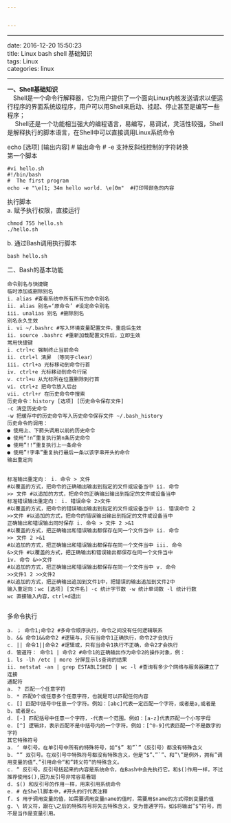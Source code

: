 ```yaml
---


---
```


<hr>
<p>date: 2016-12-20 15:50:23<br>
title: Linux bash shell 基础知识<br>
tags: Linux<br>
categories: linux</p>
<hr>
<p><strong>一、Shell基础知识</strong><br>
 Shell是一个命令行解释器，它为用户提供了一个面向Linux内核发送请求以便运行程序的界面系统级程序，用户可以用Shell来启动、挂起、停止甚至是编写一些程序；<br>
  Shell还是一个功能相当强大的编程语言，易编写，易调试，灵活性较强，Shell是解释执行的脚本语言，在Shell中可以直接调用Linux系统命令</p>
<p>echo [选项] [输出内容] # 输出命令 # -e 支持反斜线控制的字符转换<br>
第一个脚本</p>
<pre><code>#vi hello.sh
#!/bin/bash
#  The first program
echo -e "\e[1; 34m hello world. \e[0m"  #打印带颜色的内容   
</code></pre>
<p>执行脚本<br>
a. 赋予执行权限，直接运行</p>
<pre><code>chmod 755 hello.sh
./hello.sh
</code></pre>
<p>b. 通过Bash调用执行脚本</p>
<pre><code>bash hello.sh
</code></pre>
<p>二、Bash的基本功能</p>
<pre><code>命令别名与快捷键 
临时添加或删除别名 
i. alias #查看系统中所有所有的命令别名 
ii. alias 别名=‘原命令’ #设定命令别名 
iii. unalias 别名 #删除别名
别名永久生效 
i. vi ~/.bashrc #写入环境变量配置文件，重启后生效 
ii. source .bashrc #重新加载配置文件后，立即生效
常用快捷键 
i. ctrl+c 强制终止当前命令 
ii. ctrl+l 清屏 （等同于clear） 
iii. ctrl+a 光标移动到命令行首 
iv. ctrl+e 光标移动到命令行尾 
v. ctrl+u 从光标所在位置删除到行首 
vi. ctrl+z 把命令放入后台 
vii. ctrl+r 在历史命令中搜索
历史命令：history [选项] [历史命令保存文件] 
-c 清空历史命令 
-w 把缓存中的历史命令写入历史命令保存文件 ~/.bash_history 
历史命令的调用： 
● 使用上、下箭头调用以前的历史命令 
● 使用“!n”重复执行第n条历史命令 
● 使用”!!”重复执行上一条命令 
● 使用”!字串”重复执行最后一条以该字串开头的命令
输出重定向

标准输出重定向： 
i. 命令 &gt; 文件 #以覆盖的方式，把命令的正确输出输出到指定的文件或设备当中 
ii. 命令 &gt;&gt; 文件 #以追加的方式，把命令的正确输出输出到指定的文件或设备当中
标准错误输出重定向： 
i. 错误命令 2&gt;文件 #以覆盖的方式，把命令的错误输出输出到指定的文件或设备当中 
ii. 错误命令 2 &gt;&gt;文件 #以追加的方式，把命令的错误输出输出到指定的文件或设备当中
正确输出和错误输出同时保存 
i. 命令 &gt; 文件 2 &gt;&amp;1 #以覆盖的方式，把正确输出和错误输出都保存在同一个文件当中 
ii. 命令 &gt;&gt; 文件 2 &gt;&amp;1 #以追加的方式，把正确输出和错误输出都保存在同一个文件当中 
iii. 命令 &amp;&gt;文件 #以覆盖的方式，把正确输出和错误输出都保存在同一个文件当中 
iv. 命令 &amp;&gt;&gt;文件 #以追加的方式，把正确输出和错误输出都保存在同一个文件当中 
v. 命令 &gt;&gt;文件1 2 &gt;&gt;文件2 #以追加的方式，把正确输出追加到文件1中，把错误的输出追加到文件2中
输入重定向：wc [选项] [文件名] 
-c 统计字节数 
-w 统计单词数 
-l 统计行数 
wc 直接输入内容，ctrl+d退出
</code></pre>
<p>多命令执行</p>
<pre><code>a. ； 命令1;命令2 #多命令顺序执行，命令之间没有任何逻辑联系 
b. &amp;&amp; 命令1&amp;&amp;命令2 #逻辑与，只有当命令1正确执行，命令2才会执行 
c. || 命令1||命令2 #逻辑或，只有当命令1执行不正确，命令2才会执行 
d. 管道符： 命令1 | 命令2 #命令1的正确输出作为命令2的操作对象，例： 
i. ls -lh /etc | more 分屏显示ls查询的结果 
ii. netstat -an | grep ESTABLISHED | wc -l #查询有多少个网络与服务器建立了连接
通配符 
a. ？ 匹配一个任意字符 
b. * 匹配0个或任意多个任意字符，也就是可以匹配任何内容 
c. [] 匹配中括号中任意一个字符。例如：[abc]代表一定匹配一个字符，或者是a,或者是b，或者是c。 
d. [-] 匹配括号中任意一个字符，-代表一个范围。例如：[a-z]代表匹配一个小写字母 
e. [^] 逻辑非，表示匹配不是中括号内的一个字符。例如：[^0-9]代表匹配一个不是数字的字符
其它特殊符号 
a. ‘ 单引号。在单引号中所有的特殊符号，如“$” 和”`”（反引号）都没有特殊含义 
b. “” 双引号。在双引号中特殊符号都没有特殊含义，但是“$”、”`”、和”\”是例外，拥有”调用变量的值“、”引用命令“和”转义符“的特殊含义。 
c. “ 反引号。反引号括起来的内容是系统命令，在Bash中会先执行它。和$()作用一样，不过推荐使用$(),因为反引号非常容易看错 
d. $() 和反引号的作用一样，用来引用系统命令 
e. # 在Shell脚本中，#开头的行代表注释 
f. $ 用于调用变量的值，如需要调用变量name的值时，需要用$name的方式得到变量的值 
g. \ 转义符，跟在\之后的特殊符号将失去特殊含义，变为普通字符。如$将输出”$“符号，而不是当作是变量引用。
</code></pre>

